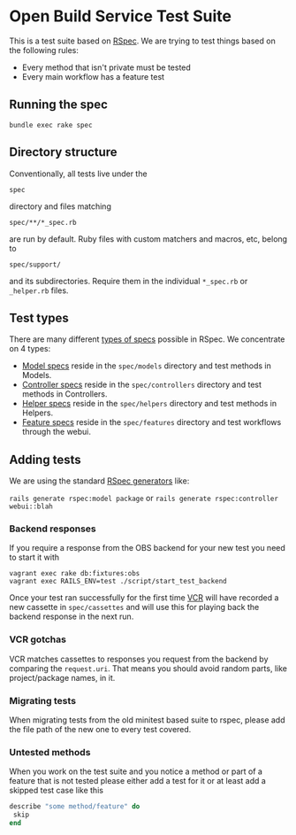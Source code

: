 # Open Build Service Test Suite
This is a test suite based on [RSpec](http://rspec.info/). We are trying to
test things based on the following rules:

* Every method that isn't private must be tested
* Every main workflow has a feature test

## Running the spec
`bundle exec rake spec`

## Directory structure
Conventionally, all tests live under the

`spec`

directory and files matching

`spec/**/*_spec.rb`

are run by default. Ruby files with custom matchers and macros, etc, belong to

`spec/support/`

and its subdirectories. Require them in the individual `*_spec.rb` or
`_helper.rb` files.

## Test types
There are many different [types of specs](https://relishapp.com/rspec/rspec-rails/docs/directory-structure)
possible in RSpec. We concentrate on 4 types:

* [Model specs](https://relishapp.com/rspec/rspec-rails/docs/model-specs) reside in the `spec/models` directory and test methods in Models.
* [Controller specs](https://relishapp.com/rspec/rspec-rails/docs/controller-specs) reside in the `spec/controllers` directory and test methods in Controllers.
* [Helper specs](https://relishapp.com/rspec/rspec-rails/docs/helper-specs/helper-spec) reside in the `spec/helpers` directory and test methods in Helpers.
* [Feature specs](https://relishapp.com/rspec/rspec-rails/docs/feature-specs/feature-spec) reside in the `spec/features` directory and test workflows through the webui.

## Adding tests
We are using the standard [RSpec generators](https://relishapp.com/rspec/rspec-rails/docs/generators) like:

`rails generate rspec:model package` or
`rails generate rspec:controller webui::blah`

### Backend responses

If you require a response from the OBS backend for your new test you need to
start it with

```
vagrant exec rake db:fixtures:obs
vagrant exec RAILS_ENV=test ./script/start_test_backend
```

Once your test ran successfully for the first time [VCR](https://github.com/vcr/vcr)
will have recorded a new cassette in `spec/cassettes` and will use this for
playing back the backend response in the next run.

### VCR gotchas
VCR matches cassettes to responses you request from the backend by comparing the
`request.uri`. That means you should avoid random parts, like project/package
names, in it.

### Migrating tests
When migrating tests from the old minitest based suite to rspec, please add the
file path of the new one to every test covered.

### Untested methods
When you work on the test suite and you notice a method or part of a feature that
is not tested please either add a test for it or at least add a skipped test case
like this

```ruby
describe "some method/feature" do
 skip
end
```
